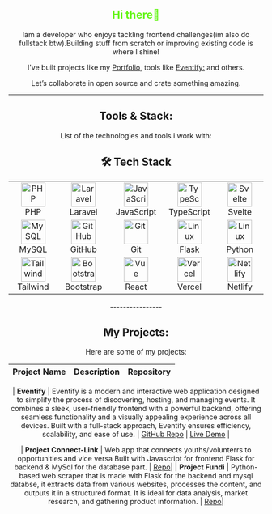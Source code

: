 <div align="center">
  <h2 style="color:rgb(99, 245, 21);"> Hi there👋</h2>

Iam a developer who enjoys tackling frontend challenges(im also do fullstack btw).Building stuff from scratch or improving existing code is where I shine!

I've built projects like my [Portfolio](https://bethwel-lagat.netlify.app/), tools like [Eventify:](https://shiny-buttercream-f01411.netlify.app/) and others.

Let’s collaborate in open source and crate something amazing.</p>

---
## **Tools & Stack:**
List of the technologies and tools i work with:

## 🛠️ **Tech Stack**

<table align="center">
  <tr>
    <td align="center" width="96">
      <img src="https://skillicons.dev/icons?i=php" width="48" height="48" alt="PHP" />
      <br>PHP
    </td>
    <td align="center" width="96">
      <img src="https://skillicons.dev/icons?i=laravel" width="48" height="48" alt="Laravel" />
      <br>Laravel
    </td>
    <td align="center" width="96">
      <img src="https://skillicons.dev/icons?i=js" width="48" height="48" alt="JavaScript" />
      <br>JavaScript
    </td>
    <td align="center" width="96">
      <img src="https://skillicons.dev/icons?i=ts" width="48" height="48" alt="TypeScript" />
      <br>TypeScript
    </td>
    <td align="center" width="96">
      <img src="https://skillicons.dev/icons?i=svelte" width="48" height="48" alt="Svelte" />
      <br>Svelte
    </td>
  </tr>
  <tr>
    <td align="center" width="96">
      <img src="https://skillicons.dev/icons?i=mysql" width="48" height="48" alt="MySQL" />
      <br>MySQL
    </td>
    <td align="center" width="96">
      <img src="https://skillicons.dev/icons?i=github" width="48" height="48" alt="GitHub" />
      <br>GitHub
    </td>
    <td align="center" width="96">
      <img src="https://skillicons.dev/icons?i=git" width="48" height="48" alt="Git" />
      <br>Git
    </td>
    <td align="center" width="96">
      <img src="https://skillicons.dev/icons?i=flask" width="48" height="48" alt="Linux" />
      <br>Flask
    </td>
    <td align="center" width="96">
      <img src="https://skillicons.dev/icons?i=python" width="48" height="48" alt="Linux" />
      <br>Python
    </td>
  </tr>
  <tr>
    <td align="center" width="96">
      <img src="https://skillicons.dev/icons?i=tailwind" width="48" height="48" alt="Tailwind" />
      <br>Tailwind
    </td>
    <td align="center" width="96">
      <img src="https://skillicons.dev/icons?i=bootstrap" width="48" height="48" alt="Bootstrap" />
      <br>Bootstrap
    </td>
    <td align="center" width="96">
      <img src="https://skillicons.dev/icons?i=react" width="48" height="48" alt="Vue" />
      <br>React
    </td>
    <td align="center" width="96">
      <img src="https://skillicons.dev/icons?i=vercel" width="48" height="48" alt="Vercel" />
      <br>Vercel
    </td>
    <td align="center" width="96">
      <img src="https://skillicons.dev/icons?i=netlify" width="48" height="48" alt="Netlify" />
      <br>Netlify
    </td>
  </tr>
</table>
----------------

## **My Projects**:
Here are some of my projects:

 | **Project Name**                                                                                      | **Description**                                                                                          | **Repository**                           |
 |-------------------------------------------------------------------------------------------------------|----------------------------------------------------------------------------------------------------------|------------------------------------------|

 | **Eventify**                                                                                             | Eventify is a modern and interactive web application designed to simplify the process of discovering, hosting, and managing events. It combines a sleek, user-friendly frontend with a powerful backend, offering seamless functionality and a visually appealing experience across all devices. Built with a full-stack approach, Eventify ensures efficiency, scalability, and ease of use. | [GitHub Repo](https://github.com/bethwel3001/Raccoon-challenge-2.git) \| [Live Demo](https://shiny-buttercream-f01411.netlify.app/)   |
 
 | **Project Connect-Link**                                                                                          | Web app that connects youths/volunterrs to opportunities and vice versa Built with Javascript for frontend Flask for backend & MySql for the database part. | [Repo](https://github.com/bethwel3001/Preject-Connect-Link.git)|
 | **Project Fundi**                                                                                       | Python-based web scraper that is made with Flask for the backend and mysql databse, it extracts data from various websites, processes the content, and outputs it in a structured format. It is ideal for data analysis, market research, and gathering product information. | [Repo](https://github.com/bethwel3001/Project-web-scrapper.git)|
